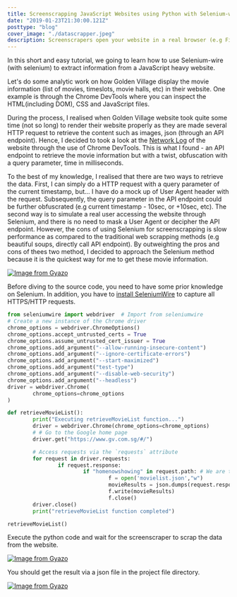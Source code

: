 ```yaml
---
title: Screenscrapping JavaScript Websites using Python with Selenium-wire
date: "2019-01-23T21:30:00.121Z"
posttype: "blog"
cover_image: "./datascrapper.jpeg"
description: Screenscrapers open your website in a real browser (e.g FireFox, Chrome, etc), getting the HTML, and then use a HTML parse to extract the desired data.
---
```


In this short and easy tutorial, we going to learn how to use Selenium-wire (with selenium) to extract information from a JavaScript heavy website.

Let's do some analytic work on how Golden Village display the movie information (list of movies, timeslots, movie halls, etc) in their website. One example is through the Chrome DevTools where you can inspect the HTML(including DOM), CSS and JavaScript files. 

During the process, I realised when Golden Village website took quite some time (not so long) to render their website properly as they are made several HTTP request to retrieve the content such as images, json (through an API endpoint). Hence, I decided to took a look at the [Network Log](https://developers.google.com/web/tools/chrome-devtools/network/#load) of the website through the use of Chrome DevTools. This is what I found - an API endpoint to retrieve the movie information but with a twist, obfuscation with a query parameter, time in milliseconds.

To the best of my knowledge, I realised that there are two ways to retrieve the data. First, I can simply do a HTTP request with a query parameter of the current timestamp, but... I have do a mock up of User Agent header with the request. Subsequently, the query parameter in the API endpoint could be further obfuscrated (e.g current timestamp - 10sec, or +10sec, etc). The second way is to simulate a real user accessing the website through Selenium, and there is no need to mask a User Agent or decipher the API endpoint. However, the cons of using Selenium for screenscrapping is slow performance as compared to the traditional web scrapping methods (e.g beautiful soups, directly call API endpoint). By outweighting the pros and cons of thees two method, I decided to approach the Selenium method because it is the quickest way for me to get these movie information.

[![Image from Gyazo](https://i.gyazo.com/2d1500c9011cf3d8d607480c4025c6a1.gif)](https://gyazo.com/2d1500c9011cf3d8d607480c4025c6a1)



Before diving to the source code, you need to have some prior knowledge on Selenium. In addition, you have to [install SeleniumWire](https://pypi.org/project/selenium-wire/) to capture all HTTPS/HTTP requests.

```python
from seleniumwire import webdriver  # Import from seleniumwire
# Create a new instance of the Chrome driver
chrome_options = webdriver.ChromeOptions()
chrome_options.accept_untrusted_certs = True
chrome_options.assume_untrusted_cert_issuer = True
chrome_options.add_argument("--allow-running-insecure-content")
chrome_options.add_argument("--ignore-certificate-errors")
chrome_options.add_argument("--start-maximized")
chrome_options.add_argument("test-type")
chrome_options.add_argument("--disable-web-security")
chrome_options.add_argument("--headless")
driver = webdriver.Chrome(
        chrome_options=chrome_options
)

```

```python
def retrieveMovieList():
        print("Executing retrieveMovieList function...")
        driver = webdriver.Chrome(chrome_options=chrome_options)
        # # Go to the Google home page
        driver.get("https://www.gv.com.sg/#/")

        # Access requests via the `requests` attribute
        for request in driver.requests:
                if request.response:
                        if "homenowshowing" in request.path: # We are taking those api that contains homenowshowing
                                f = open('movielist.json',"w")
                                movieResults = json.dumps(request.response.body,indent=4)
                                f.write(movieResults)
                                f.close()
        driver.close()
        print("retrieveMovieList function completed")

```

```python
retrieveMovieList()
```

Execute the python code and wait for the screenscraper to scrap the data from the website.

[![Image from Gyazo](https://i.gyazo.com/4f3875a1f80dfbe898f7843ad0785c3a.gif)](https://gyazo.com/4f3875a1f80dfbe898f7843ad0785c3a)

You should get the result via a json file in the project file directory.

[![Image from Gyazo](https://i.gyazo.com/164aa57efd21a23ec604df3768187381.gif)](https://gyazo.com/164aa57efd21a23ec604df3768187381)